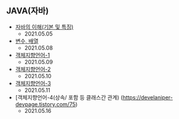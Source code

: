 JAVA(자바)
-------------------------------------------------------------------------------------------
+ [자바의 이해(기본 및 특징)](https://develaniper-devpage.tistory.com/48?category=479024)
  * 2021.05.05
+ [변수, 배열](https://develaniper-devpage.tistory.com/60)
  * 2021.05.08
+ [객체지향언어-1](https://develaniper-devpage.tistory.com/61?category=479024)
  * 2021.05.09
+ [객체지향언어-2](https://develaniper-devpage.tistory.com/63)
  * 2021.05.10
+ [객체지향언어-3](https://develaniper-devpage.tistory.com/64)
  * 2021.05.11
+ [객체지향언어-4(상속/ 포함 등 클래스간 관계) (https://develaniper-devpage.tistory.com/75)
  * 2021.05.16